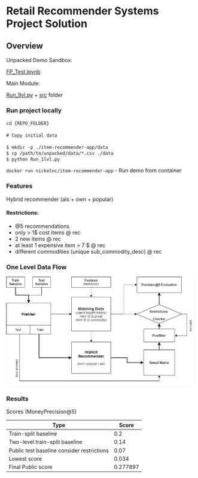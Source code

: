 # Retail Recommender Systems Project Solution

## Overview

Unpacked Demo Sandbox:

[FP_Test.ipynb](https://github.com/Nickel-nc/GU_Rec_Systems/blob/master/Final_prj/FP_Test.ipynb)

Main Module:

[Run_1lvl.py](https://github.com/Nickel-nc/GU_Rec_Systems/blob/master/Final_prj/Run_1lvl.py) + [src](https://github.com/Nickel-nc/GU_Rec_Systems/tree/master/Final_prj/src) folder

### Run project locally

```
cd {REPO_FOLDER}

# Copy initial data

$ mkdir -p ./item-recommender-app/data
$ cp /path/to/unpacked/data/*.csv ./data
$ python Run_1lvl.py
```

`docker run nickelnc/item-recommender-app` - Run demo from container

### Features

Hybrid recommender (als + own + popular)

#### Restrictions:

- @5 recommendations
- only > 1$ cost items @ rec
- 2 new items @ rec
- at least 1 expensive item > 7 $ @ rec
- different commodities (unique sub_commodity_desc) @ rec

### One Level Data Flow

<img src="figures/dataflow.png" alt="dataflow" width="500"/>

### Results
Scores (MoneyPrecision@5)

| Type | Score |
| ------ | ------ |
|Train-split baseline| 0.2 |
|Two-level train-split baseline | 0.14 |
|Public test baseline consider restrictions | 0.07 |
|Lowest score| 0.034|
|Final Public score| 0.277897 |


